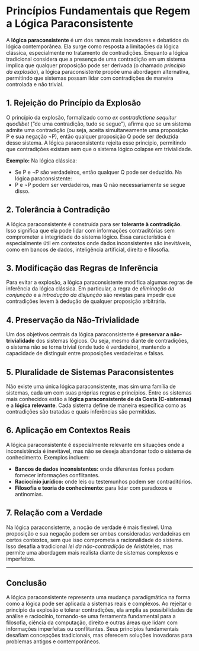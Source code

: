 # Princípios Fundamentais que Regem a Lógica Paraconsistente

A **lógica paraconsistente** é um dos ramos mais inovadores e debatidos da lógica contemporânea. Ela surge como resposta a limitações da lógica clássica, especialmente no tratamento de contradições. Enquanto a lógica tradicional considera que a presença de uma contradição em um sistema implica que qualquer proposição pode ser derivada (o chamado *princípio da explosão*), a lógica paraconsistente propõe uma abordagem alternativa, permitindo que sistemas possam lidar com contradições de maneira controlada e não trivial.

## 1. Rejeição do Princípio da Explosão

O princípio da explosão, formalizado como *ex contradictione sequitur quodlibet* (“de uma contradição, tudo se segue”), afirma que se um sistema admite uma contradição (ou seja, aceita simultaneamente uma proposição P e sua negação ¬P), então qualquer proposição Q pode ser deduzida desse sistema. A lógica paraconsistente rejeita esse princípio, permitindo que contradições existam sem que o sistema lógico colapse em trivialidade.

**Exemplo:**
Na lógica clássica:
- Se P e ¬P são verdadeiros, então qualquer Q pode ser deduzido.
Na lógica paraconsistente:
- P e ¬P podem ser verdadeiros, mas Q não necessariamente se segue disso.

## 2. Tolerância à Contradição

A lógica paraconsistente é construída para ser **tolerante à contradição**. Isso significa que ela pode lidar com informações contraditórias sem comprometer a integridade do sistema lógico. Essa característica é especialmente útil em contextos onde dados inconsistentes são inevitáveis, como em bancos de dados, inteligência artificial, direito e filosofia.

## 3. Modificação das Regras de Inferência

Para evitar a explosão, a lógica paraconsistente modifica algumas regras de inferência da lógica clássica. Em particular, a regra de *eliminação da conjunção* e a *introdução da disjunção* são revistas para impedir que contradições levem à dedução de qualquer proposição arbitrária.

## 4. Preservação da Não-Trivialidade

Um dos objetivos centrais da lógica paraconsistente é **preservar a não-trivialidade** dos sistemas lógicos. Ou seja, mesmo diante de contradições, o sistema não se torna trivial (onde tudo é verdadeiro), mantendo a capacidade de distinguir entre proposições verdadeiras e falsas.

## 5. Pluralidade de Sistemas Paraconsistentes

Não existe uma única lógica paraconsistente, mas sim uma família de sistemas, cada um com suas próprias regras e princípios. Entre os sistemas mais conhecidos estão a **lógica paraconsistente de da Costa (C-sistemas)** e a **lógica relevante**. Cada sistema define de maneira específica como as contradições são tratadas e quais inferências são permitidas.

## 6. Aplicação em Contextos Reais

A lógica paraconsistente é especialmente relevante em situações onde a inconsistência é inevitável, mas não se deseja abandonar todo o sistema de conhecimento. Exemplos incluem:
- **Bancos de dados inconsistentes:** onde diferentes fontes podem fornecer informações conflitantes.
- **Raciocínio jurídico:** onde leis ou testemunhos podem ser contraditórios.
- **Filosofia e teoria do conhecimento:** para lidar com paradoxos e antinomias.

## 7. Relação com a Verdade

Na lógica paraconsistente, a noção de verdade é mais flexível. Uma proposição e sua negação podem ser ambas consideradas verdadeiras em certos contextos, sem que isso comprometa a racionalidade do sistema. Isso desafia a tradicional *lei da não-contradição* de Aristóteles, mas permite uma abordagem mais realista diante de sistemas complexos e imperfeitos.

---

## Conclusão

A lógica paraconsistente representa uma mudança paradigmática na forma como a lógica pode ser aplicada a sistemas reais e complexos. Ao rejeitar o princípio da explosão e tolerar contradições, ela amplia as possibilidades de análise e raciocínio, tornando-se uma ferramenta fundamental para a filosofia, ciência da computação, direito e outras áreas que lidam com informações imperfeitas ou conflitantes. Seus princípios fundamentais desafiam concepções tradicionais, mas oferecem soluções inovadoras para problemas antigos e contemporâneos.